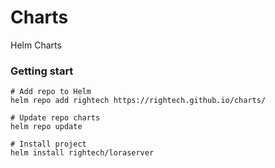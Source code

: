 # Charts
Helm Charts

### Getting start

```
# Add repo to Helm
helm repo add rightech https://rightech.github.io/charts/

# Update repo charts
helm repo update

# Install project
helm install rightech/loraserver
```
